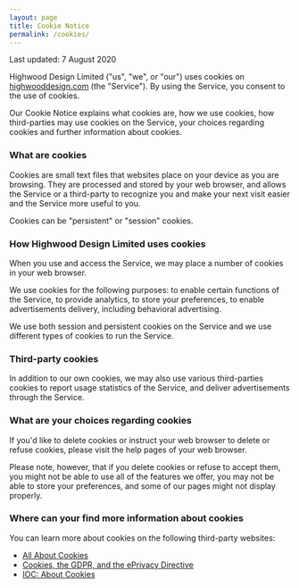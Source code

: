 ```yaml
---
layout: page
title: Cookie Notice
permalink: /cookies/
---
```

Last updated: 7 August 2020

Highwood Design Limited ("us", "we", or "our") uses cookies on [highwooddesign.com](https://highwooddesign.com/) (the "Service"). By using the Service, you consent to the use of cookies.

Our Cookie Notice explains what cookies are, how we use cookies, how third-parties may use cookies on the Service, your choices regarding cookies and further information about cookies.

### What are cookies

Cookies are small text files that websites place on your device as you are browsing. They are processed and stored by your web browser, and allows the Service or a third-party to recognize you and make your next visit easier and the Service more useful to you.

Cookies can be "persistent" or "session" cookies.

### How Highwood Design Limited uses cookies

When you use and access the Service, we may place a number of cookies in your web browser.

We use cookies for the following purposes: to enable certain functions of the Service, to provide analytics, to store your preferences, to enable advertisements delivery, including behavioral advertising.

We use both session and persistent cookies on the Service and we use different types of cookies to run the Service.

### Third-party cookies

In addition to our own cookies, we may also use various third-parties cookies to report usage statistics of the Service, and deliver advertisements through the Service.

### What are your choices regarding cookies

If you'd like to delete cookies or instruct your web browser to delete or refuse cookies, please visit the help pages of your web browser.

Please note, however, that if you delete cookies or refuse to accept them, you might not be able to use all of the features we offer, you may not be able to store your preferences, and some of our pages might not display properly.

### Where can your find more information about cookies

You can learn more about cookies on the following third-party websites:

* [All About Cookies](http://www.allaboutcookies.org/)
* [Cookies, the GDPR, and the ePrivacy Directive](https://gdpr.eu/cookies/)
* [IOC: About Cookies](https://ico.org.uk/your-data-matters/online/cookies/)